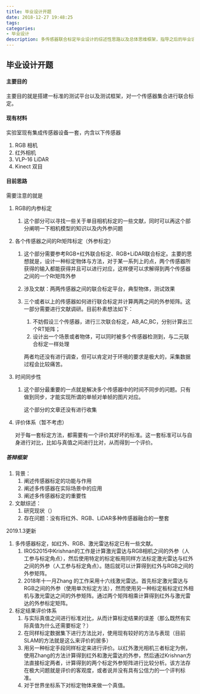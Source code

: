 ```yaml
---
title: 毕业设计开题
date: 2018-12-27 19:48:25
tags:
categories: 
- 毕业设计
description: 多传感器联合标定毕业设计的综述性思路以及总体思维框架，指导之后的毕业设计过程统领性文件
---
```


## 毕业设计开题

#### 主要目的

主要目的就是搭建一标准的测试平台以及测试框架，对一个传感器集合进行联合标定。

#### 现有材料

实验室现有集成传感器设备一套，内含以下传感器

1.  RGB 相机
2.  红外相机 
3.  VLP-16 LiDAR
4.  Kinect 双目

#### 目前思路

需要注意的就是

1. RGB的内参标定

   1. 这个部分可以寻找一些关于单目相机标定的一些文献，同时可以再这个部分阐明一下相机模型的知识以及内外参问题

2. 各个传感器之间的Rt矩阵标定（外参标定）

   1. 这个部分需要参考RGB+红外联合标定、RGB+LiDAR联合标定。主要的思想就是，设计一种标定物体与方法，对于某一系列上的点，两个传感器所获得的输入都能获得并且可以进行对应，这样便可以求解得到两个传感器之间的一个Rt矩阵外参

   2. 涉及文献：两两传感器之间的联合标定平台，典型物体，测试效果

   3. 三个或者以上的传感器如何进行联合标定并计算两两之间的外参矩阵。这一部分需要进行文献调研。目前朴素想法如下：

      1. 不妨假设三个传感器，进行三次联合标定，AB,AC,BC，分别计算出三个RT矩阵；
      2. 设计出一个场景或者物体，可以同时被多个传感器检测到，与二元联合标定一样处理

      两者均还没有进行调查，但可以肯定对于环境的要求是极大的，采集数据过程会比较痛苦。

3. 时间同步性

   1. 这个部分最重要的一点就是解决多个传感器中的时间不同步的问题。只有做到同步，才能实现所谓的单帧对单帧的图片对应。

      这个部分的文章还没有进行收集

4. 评价体系（暂不考虑）

   对于每一套标定方法，都需要有一个评价其好坏的标准。这一套标准可以与自身进行对比，比如与真值之间进行比对，从而得到一个评价。

##### 答辩框架

1. 背景：
   1. 阐述传感器标定的功能与作用
   2. 阐述多传感器在实际场景中的应用
   3. 阐述多传感器标定的重要性
2. 文献综述：
   1. 研究现状（）
   2. 存在问题：没有将红外、RGB、LiDAR多种传感器融合的一整套



2019.1.3更新

1. 多传感器标定，如红外、RGB、激光雷达标定已有一些文献。
   1. IROS2015中Krishnan的工作是计算激光雷达与RGB相机之间的外参（人工参与标定角点），然后使用特定的标定板用同样方法标定激光雷达与红外之间的外参（人工参与标定角点）。随后就可以计算得到红外与RGB之间的外参矩阵。
   2. 2018年十一月Zhang 的工作采用十六线激光雷达。首先标定激光雷达与RGB之间的外参（使用单次标定方法），然而使用另一种标定板标定红外相机与激光雷达之间的外参矩阵。通过两个矩阵相乘计算得到红外与激光雷达的外参标定矩阵。
2. 标定结果评价体系
   1. 与实际真值之间进行标准对比，从而计算标定结果的误差（那么既然有实际真值为什么还需要标定？）
   2. 在同样标定数据集下进行方法比对，使用现有较好的方法与表现（目前SLAM的方法就是这么来评价的居多）
   3. 用另一种标定手段同样标定来进行评价。以红外激光相机三者标定为例，使用Zhang的方法计算得到红外和激光雷达的外参，然后通过Krishnan方法直接标定两者，计算得到的两个标定外参矩阵进行比较分析。该方法存在极大问题就是评价的客观度，或者说并没有具有公信力的一个评判标准。
   4. 对于世界坐标系下对标定物体来做一个真值。